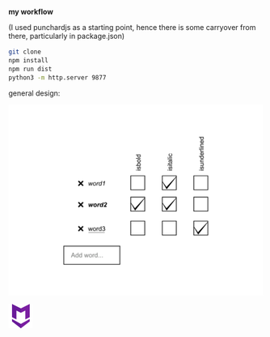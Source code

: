 
**my workflow**

(I used punchardjs as a starting point, hence there is some carryover from there, particularly in package.json)

```bash
git clone
npm install
npm run dist
python3 -m http.server 9877
```

general design:

![docs/drawing.png](/docs/drawing.png)

![alt text](https://github.com/adam-p/markdown-here/raw/master/src/common/images/icon48.png "Logo Title Text 1")

